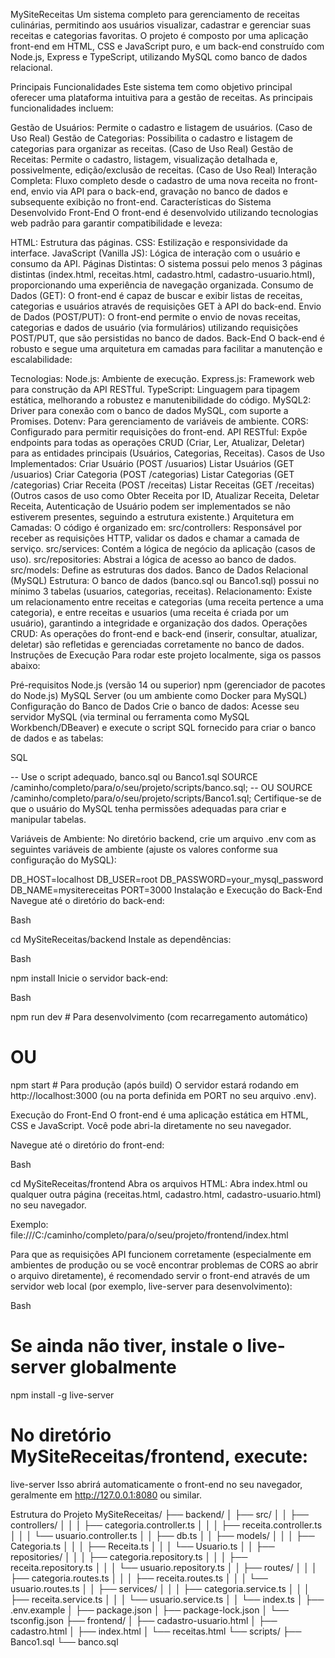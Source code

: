 MySiteReceitas
Um sistema completo para gerenciamento de receitas culinárias, permitindo aos usuários visualizar, cadastrar e gerenciar suas receitas e categorias favoritas. O projeto é composto por uma aplicação front-end em HTML, CSS e JavaScript puro, e um back-end construído com Node.js, Express e TypeScript, utilizando MySQL como banco de dados relacional.

Principais Funcionalidades
Este sistema tem como objetivo principal oferecer uma plataforma intuitiva para a gestão de receitas. As principais funcionalidades incluem:

Gestão de Usuários: Permite o cadastro e listagem de usuários. (Caso de Uso Real)
Gestão de Categorias: Possibilita o cadastro e listagem de categorias para organizar as receitas. (Caso de Uso Real)
Gestão de Receitas: Permite o cadastro, listagem, visualização detalhada e, possivelmente, edição/exclusão de receitas. (Caso de Uso Real)
Interação Completa: Fluxo completo desde o cadastro de uma nova receita no front-end, envio via API para o back-end, gravação no banco de dados e subsequente exibição no front-end.
Características do Sistema Desenvolvido
Front-End
O front-end é desenvolvido utilizando tecnologias web padrão para garantir compatibilidade e leveza:

HTML: Estrutura das páginas.
CSS: Estilização e responsividade da interface.
JavaScript (Vanilla JS): Lógica de interação com o usuário e consumo da API.
Páginas Distintas: O sistema possui pelo menos 3 páginas distintas (index.html, receitas.html, cadastro.html, cadastro-usuario.html), proporcionando uma experiência de navegação organizada.
Consumo de Dados (GET): O front-end é capaz de buscar e exibir listas de receitas, categorias e usuários através de requisições GET à API do back-end.
Envio de Dados (POST/PUT): O front-end permite o envio de novas receitas, categorias e dados de usuário (via formulários) utilizando requisições POST/PUT, que são persistidas no banco de dados.
Back-End
O back-end é robusto e segue uma arquitetura em camadas para facilitar a manutenção e escalabilidade:

Tecnologias:
Node.js: Ambiente de execução.
Express.js: Framework web para construção da API RESTful.
TypeScript: Linguagem para tipagem estática, melhorando a robustez e manutenibilidade do código.
MySQL2: Driver para conexão com o banco de dados MySQL, com suporte a Promises.
Dotenv: Para gerenciamento de variáveis de ambiente.
CORS: Configurado para permitir requisições do front-end.
API RESTful: Expõe endpoints para todas as operações CRUD (Criar, Ler, Atualizar, Deletar) para as entidades principais (Usuários, Categorias, Receitas).
Casos de Uso Implementados:
Criar Usuário (POST /usuarios)
Listar Usuários (GET /usuarios)
Criar Categoria (POST /categorias)
Listar Categorias (GET /categorias)
Criar Receita (POST /receitas)
Listar Receitas (GET /receitas)
(Outros casos de uso como Obter Receita por ID, Atualizar Receita, Deletar Receita, Autenticação de Usuário podem ser implementados se não estiverem presentes, seguindo a estrutura existente.)
Arquitetura em Camadas: O código é organizado em:
src/controllers: Responsável por receber as requisições HTTP, validar os dados e chamar a camada de serviço.
src/services: Contém a lógica de negócio da aplicação (casos de uso).
src/repositories: Abstrai a lógica de acesso ao banco de dados.
src/models: Define as estruturas dos dados.
Banco de Dados Relacional (MySQL)
Estrutura: O banco de dados (banco.sql ou Banco1.sql) possui no mínimo 3 tabelas (usuarios, categorias, receitas).
Relacionamento: Existe um relacionamento entre receitas e categorias (uma receita pertence a uma categoria), e entre receitas e usuarios (uma receita é criada por um usuário), garantindo a integridade e organização dos dados.
Operações CRUD: As operações do front-end e back-end (inserir, consultar, atualizar, deletar) são refletidas e gerenciadas corretamente no banco de dados.
Instruções de Execução
Para rodar este projeto localmente, siga os passos abaixo:

Pré-requisitos
Node.js (versão 14 ou superior)
npm (gerenciador de pacotes do Node.js)
MySQL Server (ou um ambiente como Docker para MySQL)
Configuração do Banco de Dados
Crie o banco de dados:
Acesse seu servidor MySQL (via terminal ou ferramenta como MySQL Workbench/DBeaver) e execute o script SQL fornecido para criar o banco de dados e as tabelas:

SQL

-- Use o script adequado, banco.sql ou Banco1.sql
SOURCE /caminho/completo/para/o/seu/projeto/scripts/banco.sql;
-- OU
SOURCE /caminho/completo/para/o/seu/projeto/scripts/Banco1.sql;
Certifique-se de que o usuário do MySQL tenha permissões adequadas para criar e manipular tabelas.

Variáveis de Ambiente:
No diretório backend, crie um arquivo .env com as seguintes variáveis de ambiente (ajuste os valores conforme sua configuração do MySQL):

DB_HOST=localhost
DB_USER=root
DB_PASSWORD=your_mysql_password
DB_NAME=mysitereceitas
PORT=3000
Instalação e Execução do Back-End
Navegue até o diretório do back-end:

Bash

cd MySiteReceitas/backend
Instale as dependências:

Bash

npm install
Inicie o servidor back-end:

Bash

npm run dev # Para desenvolvimento (com recarregamento automático)
# OU
npm start # Para produção (após build)
O servidor estará rodando em http://localhost:3000 (ou na porta definida em PORT no seu arquivo .env).

Execução do Front-End
O front-end é uma aplicação estática em HTML, CSS e JavaScript. Você pode abri-la diretamente no seu navegador.

Navegue até o diretório do front-end:

Bash

cd MySiteReceitas/frontend
Abra os arquivos HTML:
Abra index.html ou qualquer outra página (receitas.html, cadastro.html, cadastro-usuario.html) no seu navegador.

Exemplo: file:///C:/caminho/completo/para/o/seu/projeto/frontend/index.html

Para que as requisições API funcionem corretamente (especialmente em ambientes de produção ou se você encontrar problemas de CORS ao abrir o arquivo diretamente), é recomendado servir o front-end através de um servidor web local (por exemplo, live-server para desenvolvimento):

Bash

# Se ainda não tiver, instale o live-server globalmente
npm install -g live-server

# No diretório MySiteReceitas/frontend, execute:
live-server
Isso abrirá automaticamente o front-end no seu navegador, geralmente em http://127.0.0.1:8080 ou similar.

Estrutura do Projeto
MySiteReceitas/
├── backend/
│   ├── src/
│   │   ├── controllers/
│   │   │   ├── categoria.controller.ts
│   │   │   ├── receita.controller.ts
│   │   │   └── usuario.controller.ts
│   │   ├── db.ts
│   │   ├── models/
│   │   │   ├── Categoria.ts
│   │   │   ├── Receita.ts
│   │   │   └── Usuario.ts
│   │   ├── repositories/
│   │   │   ├── categoria.repository.ts
│   │   │   ├── receita.repository.ts
│   │   │   └── usuario.repository.ts
│   │   ├── routes/
│   │   │   ├── categoria.routes.ts
│   │   │   ├── receita.routes.ts
│   │   │   └── usuario.routes.ts
│   │   ├── services/
│   │   │   ├── categoria.service.ts
│   │   │   ├── receita.service.ts
│   │   │   └── usuario.service.ts
│   │   └── index.ts
│   ├── .env.example
│   ├── package.json
│   ├── package-lock.json
│   └── tsconfig.json
├── frontend/
│   ├── cadastro-usuario.html
│   ├── cadastro.html
│   ├── index.html
│   └── receitas.html
└── scripts/
    ├── Banco1.sql
    └── banco.sql
